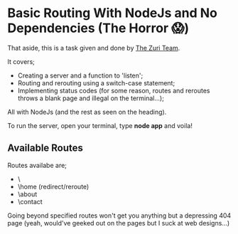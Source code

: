 # Basic Routing With NodeJs and No Dependencies (The Horror 😱)

That aside, this is a task given and done by [The Zuri Team](www.14g.zuriboard.com).

It covers;

- Creating a server and a function to 'listen';
- Routing and rerouting using a switch-case statement;
- Implementing status codes (for some reason, routes and reroutes throws a blank page and illegal on the terminal...);

All with NodeJs (and the rest as seen on the heading).

To run the server, open your terminal, type **node app** and voila!

## Available Routes

Routes availabe are;

- \
- \home (redirect/reroute)
- \about
- \contact

Going beyond specified routes won't get you anything but a depressing 404 page (yeah, would've geeked out on the pages but I suck at web designs...)
